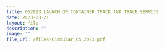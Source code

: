 ```yaml
---
title: 052023 LAUNCH OF CONTAINER TRACK AND TRACE SERVICE
date: 2023-03-21
layout: file
description: ""
image: ""
file_url: /files/Circular_05_2023.pdf
---
```

